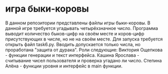 #  игра быки-коровы
В данном репозитории представлены файлы игры быки-коровы.
В данной игре требуется угадывать четырёхзначное число. Программа выводит количество быков-цифр на своём месте и коров-цифр присутствующих в числе, но не на своём месте.
Для запуска требуется открыть файл task6.py.
Вводить допускается только числа, но проработана "защита от дурака".
Роли следующие:
Виктория Ощепкова - функции генерации и текст интерфейса.
Кашина Ярослава - считывание чисел пользователя и проверка угадано ли число.
Степина Алёна - функции уровня и интерфейс в main функции.
